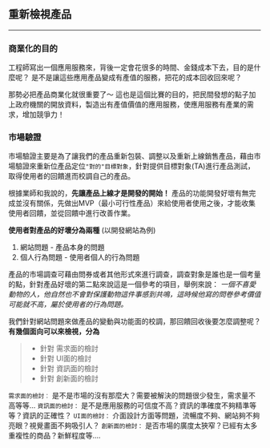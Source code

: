## 重新檢視產品
---

### 商業化的目的

工程師寫出一個應用服務來，背後一定會花很多的時間、金錢成本下去，目的是什麼呢？
是不是讓這些應用產品變成有產值的服務，把花的成本回收回來呢？

那勢必把產品商業化就很重要了～
這也是這個比賽的目的，把民間發想的點子加上政府機關的開放資料，製造出有產值價值的應用服務，使應用服務有產業的需求，增加競爭力！


### 市場驗證

市場驗證主要是為了讓我們的產品重新包裝、調整以及重新上線銷售產品，藉由市場驗證來重新位產品定位`"對的"目標對象`，針對提供目標對象(TA)進行產品測試，取得使用者的回饋進而校調自己的產品。

根據業師和我說的，**先讓產品上線才是開發的開始！**
產品的功能開發好壞有無完成並沒有關係，先做出MVP（最小可行性產品）來給使用者使用之後，才能收集使用者回饋，並從回饋中進行改善作業。

**使用者對產品的好壞分為兩種** (以開發網站為例)

1. 網站問題 - 產品本身的問題
2. 個人行為問題 - 使用者個人的行為問題

產品的市場調查可藉由問券或者其他形式來進行調查，調查對象是誰也是一個考量的點，針對產品好壞的第二點來說這是一個參考的項目，舉例來說：
_一個不喜愛動物的人，他自然也不會對保護動物這件事感到共鳴，這時候他寫的問卷參考價值可能就不高，屬於使用者的行為問題。_    
      
我們針對網站問題來做產品的變動與功能面的校調，那回饋回收後要怎麼調整呢？
**有幾個面向可以來檢視，分為**

> - 針對 需求面的檢討
> - 針對 UI面的檢討
> - 針對 資訊面的檢討
> - 針對 創新面的檢討

`需求面的檢討︰`
是不是市場的沒有那麼大？需要被解決的問題很少發生，需求量不高等等...
`資訊面的檢討：`
是不是應用服務的可信度不高？資訊的準確度不夠精準等等？資訊的正確性？
`UI面的檢討：`
介面設計方面等問題，流暢度不夠、網站夠不夠亮眼？視覺畫面不夠吸引人？
`創新面的檢討：`
是否市場的廣度太狹窄？已經有太多重複性的商品？新鮮程度等....

